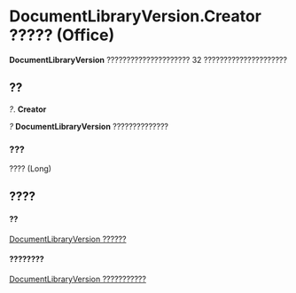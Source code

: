 
# DocumentLibraryVersion.Creator ????? (Office)

 **DocumentLibraryVersion** ????????????????????? 32 ?????????????????????


## ??

 _?_. **Creator**

 _?_ **DocumentLibraryVersion** ??????????????


### ???

???? (Long)


## ????


#### ??


[DocumentLibraryVersion ??????](ac13975d-4f91-1fc5-5b0a-94b21309ffb7.md)
#### ????????


[DocumentLibraryVersion ???????????](http://msdn.microsoft.com/library/81015690-f681-67e5-4ff7-329a95f78f3d%28Office.15%29.aspx)